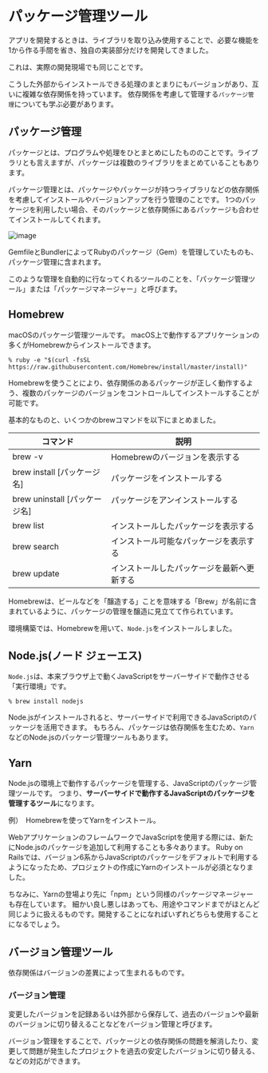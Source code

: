 # パッケージ管理ツール

アプリを開発するときは、ライブラリを取り込み使用することで、必要な機能を1から作る手間を省き、独自の実装部分だけを開発してきました。

これは、実際の開発現場でも同じことです。

こうした外部からインストールできる処理のまとまりにもバージョンがあり、互いに複雑な依存関係を持っています。
依存関係を考慮して管理する`パッケージ管理`についても学ぶ必要があります。

##  パッケージ管理

パッケージとは、プログラムや処理をひとまとめにしたもののことです。ライブラリとも言えますが、パッケージは複数のライブラリをまとめていることもあります。

パッケージ管理とは、パッケージやパッケージが持つライブラリなどの依存関係を考慮してインストールやバージョンアップを行う管理のことです。
1つのパッケージを利用したい場合、そのパッケージと依存関係にあるパッケージも合わせてインストールしてくれます。

![image](https://github.com/koharayuki/til/assets/132040884/ab4a23f3-9656-4a9e-a0a4-7524123b2fd8)

GemfileとBundlerによってRubyのパッケージ（Gem）を管理していたものも、パッケージ管理に含まれます。

このような管理を自動的に行なってくれるツールのことを、「パッケージ管理ツール」または「パッケージマネージャー」と呼びます。

## Homebrew

macOSのパッケージ管理ツールです。
macOS上で動作するアプリケーションの多くがHomebrewからインストールできます。

```ターミナル
% ruby -e "$(curl -fsSL https://raw.githubusercontent.com/Homebrew/install/master/install)"
```

Homebrewを使うことにより、依存関係のあるパッケージが正しく動作するよう、複数のパッケージのバージョンをコントロールしてインストールすることが可能です。

基本的なものと、いくつかのbrewコマンドを以下にまとめました。

| コマンド                       | 説明                             |
| --------------------------- | -------------------------------- |
| brew -v	                    | Homebrewのバージョンを表示する　　　       |
| brew install [パッケージ名]	  | パッケージをインストールする　    　　       |
| brew uninstall [パッケージ名]  | パッケージをアンインストールする    　　     |
| brew list		                | インストールしたパッケージを表示する　      |
| brew search		              | インストール可能なパッケージを表示する　    |
| brew update		              | インストールしたパッケージを最新へ更新する　 |

Homebrewは、ビールなどを「醸造する」ことを意味する「Brew」が名前に含まれているように、パッケージの管理を醸造に見立てて作られています。

環境構築では、Homebrewを用いて、`Node.js`をインストールしました。

## Node.js(ノード ジェーエス)

`Node.js`は、本来ブラウザ上で動くJavaScriptをサーバーサイドで動作させる「実行環境」です。

```ターミナル
% brew install nodejs
```

Node.jsがインストールされると、サーバーサイドで利用できるJavaScriptのパッケージを活用できます。
もちろん、パッケージは依存関係を生むため、`Yarn`などのNode.jsのパッケージ管理ツールもあります。

## Yarn

Node.jsの環境上で動作するパッケージを管理する、JavaScriptのパッケージ管理ツールです。
つまり、**サーバーサイドで動作するJavaScriptのパッケージを管理するツール**になります。

例）　Homebrewを使ってYarnをインストール。

WebアプリケーションのフレームワークでJavaScriptを使用する際には、新たにNode.jsのパッケージを追加して利用することも多々あります。
Ruby on Railsでは、バージョン6系からJavaScriptのパッケージをデフォルトで利用するようになったため、プロジェクトの作成にYarnのインストールが必須となりました。

ちなみに、Yarnの登場より先に「npm」という同様のパッケージマネージャーも存在しています。
細かい良し悪しはあっても、用途やコマンドまでがほとんど同じように扱えるものです。開発することになればいずれどちらも使用することになるでしょう。

## バージョン管理ツール

依存関係はバージョンの差異によって生まれるものです。

###  バージョン管理

変更したバージョンを記録あるいは外部から保存して、過去のバージョンや最新のバージョンに切り替えることなどをバージョン管理と呼びます。

バージョン管理をすることで、パッケージとの依存関係の問題を解消したり、変更して問題が発生したプロジェクトを過去の安定したバージョンに切り替える、などの対応ができます。




